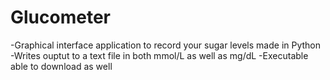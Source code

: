 <h1>Glucometer</h1>

-Graphical interface application to record your sugar levels made in Python
-Writes ouptut to a text file in both mmol/L as well as mg/dL
-Executable able to download as well

